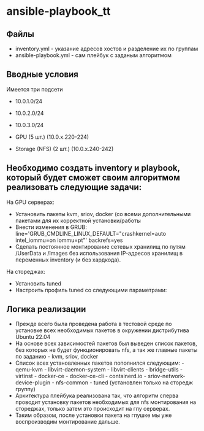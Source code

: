 # ansible-playbook_tt

## Файлы

- inventory.yml - указание адресов хостов и разделение их по группам
- ansible-playbook.yml - сам плейбук с заданым алгоритмом

## Вводные условия

Имеется три подсети
- 10.0.1.0/24
- 10.0.2.0/24
- 10.0.3.0/24

- GPU (5 шт.) (10.0.x.220-224)
- Storage (NFS) (2 шт.) (10.0.x.240-242)

## Необходимо создать inventory и playbook, который будет сможет своим алгоритмом реализовать следующие задачи:

На GPU серверах:
- Установить пакеты kvm, sriov, docker (со всеми дополнительными пакетами для их корректной установки/работы
- Внести изменения в GRUB:
  line='GRUB_CMDLINE_LINUX_DEFAULT="crashkernel=auto intel_iommu=on iommu=pt"' backrefs=yes
- Сделать постоянное монтирование сетевых хранилищ по путям /UserData и /Images без использования IP-адресов хранилищ в переменных inventory (и без хардкода).

На стореджах:
- Установить tuned
- Настроить профиль tuned со следующими параметрами:

## Логика реализации

- Прежде всего была проведена работа в тестовой среде по установке всех необходимых пакетов в окружении дистрибутива Ubuntu 22.04
- На основе всех зависимостей пакетов был выведен список пакетов, без которых не будет функционировать nfs, а так же главные пакеты по заданию - kvm, sriov, docker
- Список всех установленных пакетов пополнился следующим:
          - qemu-kvm
          - libvirt-daemon-system
          - libvirt-clients
          - bridge-utils
          - virtinst
          - docker-ce
          - docker-ce-cli
          - containerd.io
          - sriov-network-device-plugin
          - nfs-common
          - tuned (установлен только на сторедж группу)
- Архитектура плейбука реализована так, что алгоритм сперва проводит установку пакетов необходимых для nfs монтирования на стореджах, только затем это происходит на гпу серверах.
- Таким образом, после установки пакета на гпушке мы уже воспроизводим монтирование дальше.
